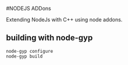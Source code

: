 #NODEJS ADDons

Extending NodeJs with C++ using node addons.

## building with node-gyp
```
node-gyp configure
node-gyp build

```